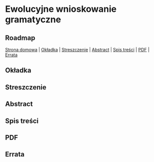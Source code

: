 # Ewolucyjne wnioskowanie gramatyczne

## Roadmap
[Strona domowa]() | [Okładka](#okładka) | [Streszczenie](#streszczenie) | [Abstract](#abstract) | [Spis treści](#spis-treści) | [PDF](#pdf) | [Errata](#errata)

## Okładka

## Streszczenie

## Abstract

## Spis treści

## PDF

## Errata
